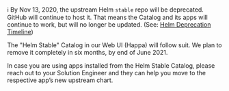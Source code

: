 :information_source: By Nov 13, 2020, the upstream Helm `stable` repo will be deprecated. GitHub will continue to host it. That means the Catalog and its apps will continue to work, but will no longer be updated. (See: [Helm Deprecation Timeline](https://github.com/helm/charts/blob/master/README.md#deprecation-timeline))

The "Helm Stable" Catalog in our Web UI (Happa) will follow suit. We plan to remove it completely in six months, by end of June 2021.

In case you are using apps installed from the Helm Stable Catalog, please reach out to your Solution Engineer and they can help you move to the respective app’s new upstream chart.
